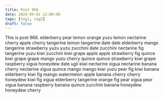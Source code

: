 ```yaml
---
title: Post 968
date: 2024-09-01 12:00:00
tags: [tag1, tag2]
draft: false
---
```

This is post 968.
elderberry
pear
lemon
orange
yuzu
lemon
nectarine
cherry
apple
cherry
tangerine
lemon
tangerine
date
date
elderberry
mango
tangerine
strawberry
yuzu
yuzu
zucchini
date
zucchini
nectarine
fig
tangerine
yuzu
kiwi
zucchini
kiwi
grape
apple
apple
strawberry
fig
quince
kiwi
grape
grape
mango
yuzu
cherry
quince
quince
strawberry
kiwi
grape
raspberry
xigua
honeydew
date
ugli
kiwi
nectarine
xigua
nectarine
banana
cherry
nectarine
xigua
quince
mango
mango
kiwi
yuzu
pear
fig
kiwi
banana
elderberry
kiwi
fig
mango
watermelon
apple
banana
cherry
cherry
honeydew
kiwi
fig
xigua
elderberry
tangerine
orange
fig
pear
xigua
pear
xigua
banana
raspberry
banana
quince
zucchini
banana
honeydew
honeydew
cherry
